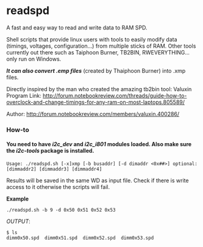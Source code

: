 # readspd
A fast and easy way to read and write data to RAM SPD.


Shell scripts that provide linux users with tools to easily modify data (timings, voltages, configuration...)
from multiple sticks of RAM. Other tools currently out there such as Taiphoon Burner, TB2BIN, RWEVERYTHING... only run on Windows.


***It can also convert .emp files*** (created by Thaiphoon Burner) into .xmp files.  
  
  
Directly inspired by the man who created the amazing tb2bin tool: Valuxin
Program Link: http://forum.notebookreview.com/threads/guide-how-to-overclock-and-change-timings-for-any-ram-on-most-laptops.805589/  

Author: http://forum.notebookreview.com/members/valuxin.400286/  


### How-to

#### You need to have ***i2c_dev*** and ***i2c_i801*** modules loaded. Also make sure the ***i2c-tools*** package is installed.
```
Usage: ./readspd.sh [-x]xmp [-b busaddr] [-d dimaddr <0x##>] optional:[dimmaddr2] [dimmaddr3] [dimmaddr4]

```
Results will be saved in the same WD as input file. Check if there is write access to it otherwise the scripts will fail.

**Example**
```
./readspd.sh -b 9 -d 0x50 0x51 0x52 0x53
```
*OUTPUT*:
```
$ ls
dimm0x50.spd  dimm0x51.spd  dimm0x52.spd  dimm0x53.spd
```
